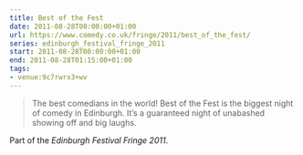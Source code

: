 ```yaml
---
title: Best of the Fest
date: 2011-08-28T00:00:00+01:00
url: https://www.comedy.co.uk/fringe/2011/best_of_the_fest/
series: edinburgh_festival_fringe_2011
start: 2011-08-28T00:00:00+01:00
end: 2011-08-28T01:15:00+01:00
tags:
- venue:9c7rwrx3+wv
---
```

> The best comedians in the world! Best of the Fest is the biggest night of comedy in Edinburgh. It’s a guaranteed night of unabashed showing off and big laughs.

Part of the *Edinburgh Festival Fringe 2011*.
